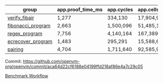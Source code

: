 | group | app.proof_time_ms | app.cycles | app.cells_used | leaf.proof_time_ms | leaf.cycles | leaf.cells_used |
| -- | -- | -- | -- | -- | -- | -- |
| [verify_fibair](https://github.com/openvm-org/openvm/blob/benchmark-results/benchmarks/verify_fibair-aca64d22cf6188e04199ffd218af86e4a7c29c05.md) | 1,277 |  334,130 |  17,904,963 |- | - | - |
| [fibonacci_program](https://github.com/openvm-org/openvm/blob/benchmark-results/benchmarks/fibonacci-aca64d22cf6188e04199ffd218af86e4a7c29c05.md) | 2,663 |  1,500,096 |  51,485,167 | 3,877 |  1,264,975 |  70,274,745 |
| [regex_program](https://github.com/openvm-org/openvm/blob/benchmark-results/benchmarks/regex-aca64d22cf6188e04199ffd218af86e4a7c29c05.md) | 7,756 |  4,140,164 |  167,389,450 | 15,007 |  3,986,784 |  304,613,547 |
| [ecrecover_program](https://github.com/openvm-org/openvm/blob/benchmark-results/benchmarks/ecrecover-aca64d22cf6188e04199ffd218af86e4a7c29c05.md) | 1,483 |  295,291 |  15,588,656 | 13,113 |  2,988,906 |  244,104,965 |
| [pairing](https://github.com/openvm-org/openvm/blob/benchmark-results/benchmarks/pairing-aca64d22cf6188e04199ffd218af86e4a7c29c05.md) | 4,704 |  1,711,640 |  92,585,975 | 14,011 |  3,301,931 |  274,877,120 |


Commit: https://github.com/openvm-org/openvm/commit/aca64d22cf6188e04199ffd218af86e4a7c29c05

[Benchmark Workflow](https://github.com/openvm-org/openvm/actions/runs/13904400069)
